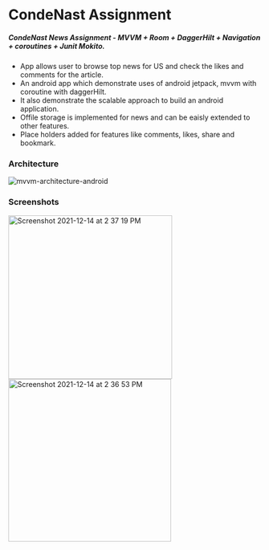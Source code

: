 # CondeNast Assignment

##### CondeNast News Assignment - MVVM + Room + DaggerHilt + Navigation + coroutines + Junit Mokito.

- App allows user to browse top news for US and check the likes and comments for the article.
- An android app which demonstrate uses of android jetpack, mvvm with coroutine with daggerHilt.
- It also demonstrate the scalable approach to build an android application.
- Offile storage is implemented for news and can be eaisly extended to other features.
- Place holders added for features like comments, likes, share and bookmark.

### Architecture
![mvvm-architecture-android](https://user-images.githubusercontent.com/80690375/146002670-44830ff4-708b-4376-b67f-fd5b26e01465.png)

### Screenshots
<img width="326" alt="Screenshot 2021-12-14 at 2 37 19 PM" src="https://user-images.githubusercontent.com/80690375/146003605-e153bb58-a236-4655-ada7-0631e7a28190.jpg">
<img width="324" alt="Screenshot 2021-12-14 at 2 36 53 PM" src="https://user-images.githubusercontent.com/80690375/146003596-be4ee3d8-101c-4890-b35c-f39546f32472.jpg">



